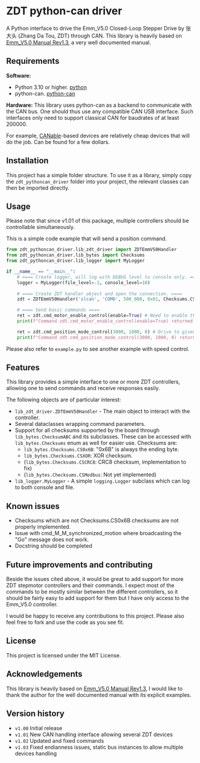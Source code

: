 # ZDT python-can driver

A Python interface to drive the Emm_V5.0 Closed-Loop Stepper Drive by 张大头 (Zhang Da Tou, ZDT) through CAN.
This library is heavily based on [Emm_V5.0 Manual Rev1.3](https://blog.csdn.net/zhangdatou666/article/details/132644047), a very well documented manual.

## Requirements

**Software:**
* Python 3.10 or higher. [python](https://www.python.org/downloads/)
* python-can. [python-can](https://python-can.readthedocs.io/en/stable/installation.html)

**Hardware:**
This library uses python-can as a backend to communicate with the CAN bus. One should thus use any compatible CAN USB interface. Such interfaces only need to support classical CAN for baudrates of at least $200 000$.

For example, [CANable](https://canable.io/)-based devices are relatively cheap devices that will do the job. Can be found for a few dollars.

## Installation

This project has a simple folder structure. To use it as a library, simply copy the `zdt_pythoncan_driver` folder into your project, the relevant classes can then be imported directly.

##  Usage

Please note that since v1.01 of this package, multiple controllers should be controllable simultaneously.

This is a simple code example that will send a position command.

```python
from zdt_pythoncan_driver.lib_zdt_driver import ZDTEmmV50Handler
from zdt_pythoncan_driver.lib_bytes import Checksums
from zdt_pythoncan_driver.lib_logger import MyLogger

if __name__ == "__main__":
    # ==== Create logger, will log with DEBUG level to console only. ====
    logger = MyLogger(file_level=-1, console_level=10)
    
    # ==== Create ZDT handler object and open the connection. ====
    zdt = ZDTEmmV50Handler('slcan', 'COM6', 500_000, 0x01, Checksums.CS0x6B, logger=logger)

    # ==== Send basic commands ====
    ret = zdt.cmd_motor_enable_control(enable=True) # Need to enable the control before sending commands to move it
    print(f"Command zdt.cmd_motor_enable_control(enable=True) returned {ret}!")

    ret = zdt.cmd_position_mode_control(3000, 1000, 0) # Drive to given position (in pulse count)
    print(f"Command zdt.cmd_position_mode_control(3000, 1000, 0) returned {ret}!")
```

Please also refer to `example.py` to see another example with speed control.

## Features

This library provides a simple interface to one or more ZDT controllers, allowing one to send commands and receive responses easily.

The following objects are of particular interest:
* `lib_zdt_driver.ZDTEmmV50Handler` - The main object to interact with the controller.
* Several dataclasses wrapping command parameters.
* Support for all checksums supported by the board through `lib_bytes.ChecksumABC` and its subclasses. These can be accessed with `lib_bytes.Checksums` enum as well for easier use. Checksums are:
    * `lib_bytes.Checksums.CS0x6B`: "0x6B" is always the ending byte. 
    * `lib_bytes.Checksums.CSXOR`: XOR checksum.
    * (`lib_bytes.Checksums.CSCRC8`: CRC8 checksum, implementation to fix)
    * (`lib_bytes.Checksums.CSModbus`: Not yet implemented)
* `lib_logger.MyLogger` - A simple `logging.Logger` subclass which can log to both console and file.

## Known issues

* Checksums which are not Checksums.CS0x6B checksums are not properly implemented.  
* Issue with cmd_M_M_synchronized_motion where broadcasting the "Go" message does not work.
* Docstring should be completed

## Future improvements and contributing

Beside the issues cited above, it would be great to add support for more ZDT stepmotor controllers and their commands.
I expect most of the commands to be mostly similar between the different controllers, so it should be fairly easy to add support for them but I have only access to the Emm_V5.0 controller.

I would be happy to receive any contributions to this project. Please also feel free to fork and use the code as you see fit.

## License

This project is licensed under the MIT License.

## Acknowledgements

This library is heavily based on [Emm_V5.0 Manual Rev1.3](https://blog.csdn.net/zhangdatou666/article/details/132644047), I would like to thank the author for the well documented manual with its explicit examples.

## Version history

* `v1.00` Initial release
* `v1.01` New CAN handling interface allowing several ZDT devices
* `v1.02` Updated and fixed commands 
* `v1.03` Fixed endianness issues, static bus instances to allow multiple devices handling